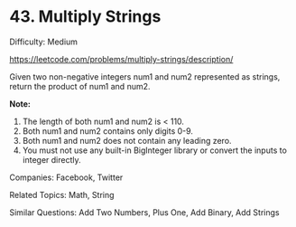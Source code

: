 # 43. Multiply Strings

Difficulty: Medium

https://leetcode.com/problems/multiply-strings/description/

Given two non-negative integers num1 and num2 represented as strings, return the product of num1 and num2.

**Note:**

1. The length of both num1 and num2 is < 110.
2. Both num1 and num2 contains only digits 0-9.
3. Both num1 and num2 does not contain any leading zero.
4. You must not use any built-in BigInteger library or convert the inputs to integer directly.

Companies: Facebook, Twitter

Related Topics: Math, String

Similar Questions: Add Two Numbers, Plus One, Add Binary, Add Strings

